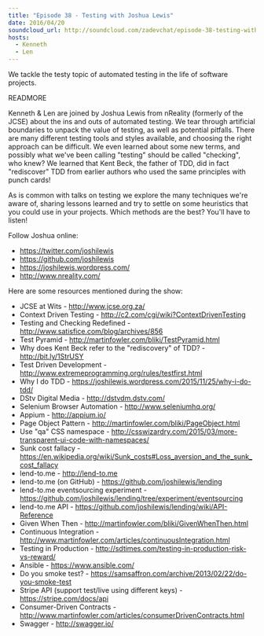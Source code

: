 ```yaml
---
title: "Episode 38 - Testing with Joshua Lewis"
date: 2016/04/20
soundcloud_url: http://soundcloud.com/zadevchat/episode-38-testing-with-joshua-lewis
hosts:
  - Kenneth
  - Len
---
```


We tackle the testy topic of automated testing in the life of software projects.

READMORE

Kenneth & Len are joined by Joshua Lewis from nReality (formerly of the JCSE) about the ins and outs of automated testing. We tear through artificial boundaries to unpack the value of testing, as well as potential pitfalls. There are many different testing tools and styles available, and choosing the right approach can be difficult. We even learned about some new terms, and possibly what we've been calling "testing" should be called "checking", who knew? We learned that Kent Beck, the father of TDD, did in fact "rediscover" TDD from earlier authors who used the same principles with punch cards!

As is common with talks on testing we explore the many techniques we're aware of, sharing lessons learned and try to settle on some heuristics that you could use in your projects. Which methods are the best? You'll have to listen!

Follow Joshua online:

- https://twitter.com/joshilewis
- https://github.com/joshilewis
- https://joshilewis.wordpress.com/
- http://www.nreality.com/

Here are some resources mentioned during the show:

* JCSE at Wits - http://www.jcse.org.za/
* Context Driven Testing - http://c2.com/cgi/wiki?ContextDrivenTesting
* Testing and Checking Redefined - http://www.satisfice.com/blog/archives/856
* Test Pyramid - http://martinfowler.com/bliki/TestPyramid.html
* Why does Kent Beck refer to the "rediscovery" of TDD? - http://bit.ly/1StrUSY
* Test Driven Development - http://www.extremeprogramming.org/rules/testfirst.html
* Why I do TDD - https://joshilewis.wordpress.com/2015/11/25/why-i-do-tdd/
* DStv Digital Media - http://dstvdm.dstv.com/
* Selenium Browser Automation - http://www.seleniumhq.org/
* Appium - http://appium.io/
* Page Object Pattern - http://martinfowler.com/bliki/PageObject.html
* Use "qa" CSS namespace - http://csswizardry.com/2015/03/more-transparent-ui-code-with-namespaces/
* Sunk cost fallacy - https://en.wikipedia.org/wiki/Sunk_costs#Loss_aversion_and_the_sunk_cost_fallacy
* lend-to.me - http://lend-to.me
* lend-to.me (on GitHub) - https://github.com/joshilewis/lending
* lend-to.me eventsourcing experiment - https://github.com/joshilewis/lending/tree/experiment/eventsourcing
* lend-to.me API - https://github.com/joshilewis/lending/wiki/API-Reference
* Given When Then - http://martinfowler.com/bliki/GivenWhenThen.html
* Continuous Integration - http://www.martinfowler.com/articles/continuousIntegration.html
* Testing in Production - http://sdtimes.com/testing-in-production-risk-vs-reward/
* Ansible - https://www.ansible.com/
* Do you smoke test? - https://samsaffron.com/archive/2013/02/22/do-you-smoke-test
* Stripe API (support test/live using different keys) - https://stripe.com/docs/api
* Consumer-Driven Contracts - http://www.martinfowler.com/articles/consumerDrivenContracts.html
* Swagger - http://swagger.io/
